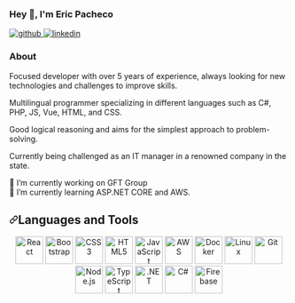 ### Hey 👋, I'm Eric Pacheco

<a href="https://github.com/ericpachecosousa">
    <img src="https://camo.githubusercontent.com/b2d1ae072c968dbeaf2232f0e1071ae5a7b218b11caec1ae5c69c10ef370a3cc/68747470733a2f2f696d672e736869656c64732e696f2f62616467652f6769746875622d2532333234323932652e7376673f267374796c653d666f722d7468652d6261646765266c6f676f3d676974687562266c6f676f436f6c6f723d7768697465" alt="github" data-canonical-src="https://img.shields.io/badge/github-%2324292e.svg?&amp;style=for-the-badge&amp;logo=github&amp;logoColor=white" style="max-width: 100%;">
</a>
<a href="https://linkedin.com/in/ericpachecosousa" rel="nofollow">
    <img src="https://camo.githubusercontent.com/5e3d78e5310a41c0667e07077cf93596229de398b154b83885dc068874ed5365/68747470733a2f2f696d672e736869656c64732e696f2f62616467652f6c696e6b6564696e2d2532333145373742352e7376673f267374796c653d666f722d7468652d6261646765266c6f676f3d6c696e6b6564696e266c6f676f436f6c6f723d7768697465" alt="linkedin" data-canonical-src="https://img.shields.io/badge/linkedin-%231E77B5.svg?&amp;style=for-the-badge&amp;logo=linkedin&amp;logoColor=white" style="max-width: 100%;">
</a>
<h3>About</h3>
<p>
Focused developer with over 5 years of experience, always looking for new technologies and challenges to improve skills.

Multilingual programmer specializing in different languages ​​such as C#, PHP, JS, Vue, HTML, and CSS.

Good logical reasoning and aims for the simplest approach to problem-solving.

Currently being challenged as an IT manager in a renowned company in the state.
</p>


🔭 I’m currently working on GFT Group</Br>
🌱 I’m currently learning ASP.NET CORE and AWS.



<h2><a id="user-content-languages-and-tools" class="anchor" aria-hidden="true" href="#languages-and-tools"><svg class="octicon octicon-link" viewBox="0 0 16 16" version="1.1" width="16" height="16" aria-hidden="true"><path fill-rule="evenodd" d="M7.775 3.275a.75.75 0 001.06 1.06l1.25-1.25a2 2 0 112.83 2.83l-2.5 2.5a2 2 0 01-2.83 0 .75.75 0 00-1.06 1.06 3.5 3.5 0 004.95 0l2.5-2.5a3.5 3.5 0 00-4.95-4.95l-1.25 1.25zm-4.69 9.64a2 2 0 010-2.83l2.5-2.5a2 2 0 012.83 0 .75.75 0 001.06-1.06 3.5 3.5 0 00-4.95 0l-2.5 2.5a3.5 3.5 0 004.95 4.95l1.25-1.25a.75.75 0 00-1.06-1.06l-1.25 1.25a2 2 0 01-2.83 0z"></path></svg></a>Languages and Tools</h2>
<div align="center">
    <a target="_blank" rel="noopener noreferrer" href="https://camo.githubusercontent.com/518977ed5e52020624daf41cf644046368af610f19a7b1220dd1d58377d08288/68747470733a2f2f70726f66696c696e61746f722e7269736861762e6465762f736b696c6c732d6173736574732f72656163742d6f726967696e616c2d776f72646d61726b2e737667"><img src="https://camo.githubusercontent.com/518977ed5e52020624daf41cf644046368af610f19a7b1220dd1d58377d08288/68747470733a2f2f70726f66696c696e61746f722e7269736861762e6465762f736b696c6c732d6173736574732f72656163742d6f726967696e616c2d776f72646d61726b2e737667" alt="React" height="50" data-canonical-src="https://profilinator.rishav.dev/skills-assets/react-original-wordmark.svg" style="max-width: 100%;"></a>
    <a target="_blank" rel="noopener noreferrer" href="https://camo.githubusercontent.com/3523bd4e344ec5909336e3891b7511da62905e8953381f6fa69c11983e8fd9f6/68747470733a2f2f70726f66696c696e61746f722e7269736861762e6465762f736b696c6c732d6173736574732f626f6f7473747261702d706c61696e2e737667"><img src="https://camo.githubusercontent.com/3523bd4e344ec5909336e3891b7511da62905e8953381f6fa69c11983e8fd9f6/68747470733a2f2f70726f66696c696e61746f722e7269736861762e6465762f736b696c6c732d6173736574732f626f6f7473747261702d706c61696e2e737667" alt="Bootstrap" height="50" data-canonical-src="https://profilinator.rishav.dev/skills-assets/bootstrap-plain.svg" style="max-width: 100%;"></a>
    <a target="_blank" rel="noopener noreferrer" href="https://camo.githubusercontent.com/1f14c9c472b21cf8790a4fb6914be3a3181e957ecc2b397775f06a989d20cb37/68747470733a2f2f70726f66696c696e61746f722e7269736861762e6465762f736b696c6c732d6173736574732f637373332d6f726967696e616c2d776f72646d61726b2e737667"><img src="https://camo.githubusercontent.com/1f14c9c472b21cf8790a4fb6914be3a3181e957ecc2b397775f06a989d20cb37/68747470733a2f2f70726f66696c696e61746f722e7269736861762e6465762f736b696c6c732d6173736574732f637373332d6f726967696e616c2d776f72646d61726b2e737667" alt="CSS3" height="50" data-canonical-src="https://profilinator.rishav.dev/skills-assets/css3-original-wordmark.svg" style="max-width: 100%;"></a>
    <a target="_blank" rel="noopener noreferrer" href="https://camo.githubusercontent.com/bfa71fe5e1eb3ca57a7e4ef9c6b2ca21414c4fdab27ac6861e211e7cfe8f7d9f/68747470733a2f2f70726f66696c696e61746f722e7269736861762e6465762f736b696c6c732d6173736574732f68746d6c352d6f726967696e616c2d776f72646d61726b2e737667"><img src="https://camo.githubusercontent.com/bfa71fe5e1eb3ca57a7e4ef9c6b2ca21414c4fdab27ac6861e211e7cfe8f7d9f/68747470733a2f2f70726f66696c696e61746f722e7269736861762e6465762f736b696c6c732d6173736574732f68746d6c352d6f726967696e616c2d776f72646d61726b2e737667" alt="HTML5" height="50" data-canonical-src="https://profilinator.rishav.dev/skills-assets/html5-original-wordmark.svg" style="max-width: 100%;"></a>
    <a target="_blank" rel="noopener noreferrer" href="https://camo.githubusercontent.com/7a2b6137fa6818b1c85f86347a6b4a75ee52681d4a190c506df972e3c5459980/68747470733a2f2f70726f66696c696e61746f722e7269736861762e6465762f736b696c6c732d6173736574732f6a6176617363726970742d6f726967696e616c2e737667"><img src="https://camo.githubusercontent.com/7a2b6137fa6818b1c85f86347a6b4a75ee52681d4a190c506df972e3c5459980/68747470733a2f2f70726f66696c696e61746f722e7269736861762e6465762f736b696c6c732d6173736574732f6a6176617363726970742d6f726967696e616c2e737667" alt="JavaScript" height="50" data-canonical-src="https://profilinator.rishav.dev/skills-assets/javascript-original.svg" style="max-width: 100%;"></a>
    <a target="_blank" rel="noopener noreferrer" href="https://camo.githubusercontent.com/da33ce63f1e78ececdc5f65879560a5e8d3ac805670af8934eea5d1b0cd9a5b7/68747470733a2f2f70726f66696c696e61746f722e7269736861762e6465762f736b696c6c732d6173736574732f616d617a6f6e77656273657276696365732d6f726967696e616c2d776f72646d61726b2e737667"><img src="https://camo.githubusercontent.com/da33ce63f1e78ececdc5f65879560a5e8d3ac805670af8934eea5d1b0cd9a5b7/68747470733a2f2f70726f66696c696e61746f722e7269736861762e6465762f736b696c6c732d6173736574732f616d617a6f6e77656273657276696365732d6f726967696e616c2d776f72646d61726b2e737667" alt="AWS" height="50" data-canonical-src="https://profilinator.rishav.dev/skills-assets/amazonwebservices-original-wordmark.svg" style="max-width: 100%;"></a>
    <a target="_blank" rel="noopener noreferrer" href="https://camo.githubusercontent.com/6819655dad2979647adee4b2f01fc7da674eb0bff06cf25bd576427f091064a1/68747470733a2f2f70726f66696c696e61746f722e7269736861762e6465762f736b696c6c732d6173736574732f646f636b65722d6f726967696e616c2d776f72646d61726b2e737667"><img src="https://camo.githubusercontent.com/6819655dad2979647adee4b2f01fc7da674eb0bff06cf25bd576427f091064a1/68747470733a2f2f70726f66696c696e61746f722e7269736861762e6465762f736b696c6c732d6173736574732f646f636b65722d6f726967696e616c2d776f72646d61726b2e737667" alt="Docker" height="50" data-canonical-src="https://profilinator.rishav.dev/skills-assets/docker-original-wordmark.svg" style="max-width: 100%;"></a>
    <a target="_blank" rel="noopener noreferrer" href="https://camo.githubusercontent.com/0d57a1013ca687b2df81dc1652bf33293b0d9e43d4745d7e70f33b0c79fef474/68747470733a2f2f70726f66696c696e61746f722e7269736861762e6465762f736b696c6c732d6173736574732f6c696e75782d6f726967696e616c2e737667"><img src="https://camo.githubusercontent.com/0d57a1013ca687b2df81dc1652bf33293b0d9e43d4745d7e70f33b0c79fef474/68747470733a2f2f70726f66696c696e61746f722e7269736861762e6465762f736b696c6c732d6173736574732f6c696e75782d6f726967696e616c2e737667" alt="Linux" height="50" data-canonical-src="https://profilinator.rishav.dev/skills-assets/linux-original.svg" style="max-width: 100%;"></a>
    <a target="_blank" rel="noopener noreferrer" href="https://camo.githubusercontent.com/b7ea09b0c030ae14623cfc3a52ab3ee0d07e0259a1b230139e65ba00454327c9/68747470733a2f2f70726f66696c696e61746f722e7269736861762e6465762f736b696c6c732d6173736574732f6769742d73636d2d69636f6e2e737667"><img src="https://camo.githubusercontent.com/b7ea09b0c030ae14623cfc3a52ab3ee0d07e0259a1b230139e65ba00454327c9/68747470733a2f2f70726f66696c696e61746f722e7269736861762e6465762f736b696c6c732d6173736574732f6769742d73636d2d69636f6e2e737667" alt="Git" height="50" data-canonical-src="https://profilinator.rishav.dev/skills-assets/git-scm-icon.svg" style="max-width: 100%;"></a>
    <a target="_blank" rel="noopener noreferrer" href="https://camo.githubusercontent.com/48c9507b62d83559dc3aef4f3951293b15ab2f5fa1029bdf6ec42f9fa062e775/68747470733a2f2f70726f66696c696e61746f722e7269736861762e6465762f736b696c6c732d6173736574732f6e6f64656a732d6f726967696e616c2d776f72646d61726b2e737667"><img src="https://camo.githubusercontent.com/48c9507b62d83559dc3aef4f3951293b15ab2f5fa1029bdf6ec42f9fa062e775/68747470733a2f2f70726f66696c696e61746f722e7269736861762e6465762f736b696c6c732d6173736574732f6e6f64656a732d6f726967696e616c2d776f72646d61726b2e737667" alt="Node.js" height="50" data-canonical-src="https://profilinator.rishav.dev/skills-assets/nodejs-original-wordmark.svg" style="max-width: 100%;"></a>
    <a target="_blank" rel="noopener noreferrer" href="https://camo.githubusercontent.com/94890eb1b8c3ce19ea73189dade730fa967a8fe08899f25cab17b57a5d4339dc/68747470733a2f2f70726f66696c696e61746f722e7269736861762e6465762f736b696c6c732d6173736574732f747970657363726970742d6f726967696e616c2e737667"><img src="https://camo.githubusercontent.com/94890eb1b8c3ce19ea73189dade730fa967a8fe08899f25cab17b57a5d4339dc/68747470733a2f2f70726f66696c696e61746f722e7269736861762e6465762f736b696c6c732d6173736574732f747970657363726970742d6f726967696e616c2e737667" alt="TypeScript" height="50" data-canonical-src="https://profilinator.rishav.dev/skills-assets/typescript-original.svg" style="max-width: 100%;"></a>
    <a target="_blank" rel="noopener noreferrer" href="https://camo.githubusercontent.com/431a35f2224f9af72d1bb857498b40e0843f0019f09dd356e3dc25e78d6ca813/68747470733a2f2f70726f66696c696e61746f722e7269736861762e6465762f736b696c6c732d6173736574732f646f742d6e65742d6f726967696e616c2d776f72646d61726b2e737667"><img src="https://camo.githubusercontent.com/431a35f2224f9af72d1bb857498b40e0843f0019f09dd356e3dc25e78d6ca813/68747470733a2f2f70726f66696c696e61746f722e7269736861762e6465762f736b696c6c732d6173736574732f646f742d6e65742d6f726967696e616c2d776f72646d61726b2e737667" alt=".NET" height="50" data-canonical-src="https://profilinator.rishav.dev/skills-assets/dot-net-original-wordmark.svg" style="max-width: 100%;"></a>
    <a target="_blank" rel="noopener noreferrer" href="https://camo.githubusercontent.com/1513e94cd7b84f2536d7ba959d5e2c28cd951d1a015ff39571e503dfc9f45751/68747470733a2f2f70726f66696c696e61746f722e7269736861762e6465762f736b696c6c732d6173736574732f6373686172702d6f726967696e616c2e737667"><img src="https://camo.githubusercontent.com/1513e94cd7b84f2536d7ba959d5e2c28cd951d1a015ff39571e503dfc9f45751/68747470733a2f2f70726f66696c696e61746f722e7269736861762e6465762f736b696c6c732d6173736574732f6373686172702d6f726967696e616c2e737667" alt="C#" height="50" data-canonical-src="https://profilinator.rishav.dev/skills-assets/csharp-original.svg" style="max-width: 100%;"></a>
    <a target="_blank" rel="noopener noreferrer" href="https://camo.githubusercontent.com/e6e7e4e720421db277c77244ec2cdbc925f09ee2555a718b061f7063ed8c6799/68747470733a2f2f70726f66696c696e61746f722e7269736861762e6465762f736b696c6c732d6173736574732f66697265626173652e706e67"><img src="https://camo.githubusercontent.com/e6e7e4e720421db277c77244ec2cdbc925f09ee2555a718b061f7063ed8c6799/68747470733a2f2f70726f66696c696e61746f722e7269736861762e6465762f736b696c6c732d6173736574732f66697265626173652e706e67" alt="Firebase" height="50" data-canonical-src="https://profilinator.rishav.dev/skills-assets/firebase.png" style="max-width: 100%;"></a>  
  
</div>


